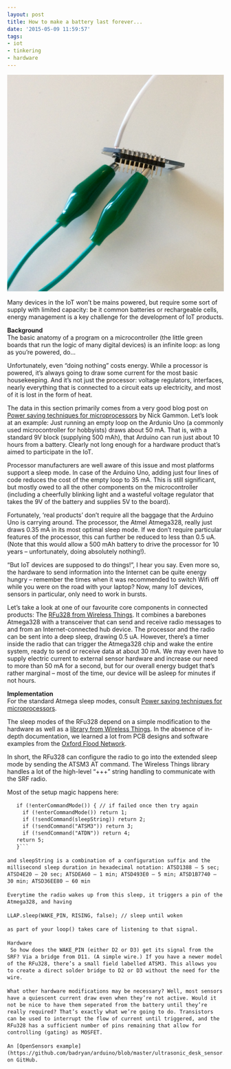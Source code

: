 ```yaml
---
layout: post
title: How to make a battery last forever...
date: '2015-05-09 11:59:57'
tags:
- iot
- tinkering
- hardware
---
```


![](/content/images/2015/09/sleep_well.jpg)

Many devices in the IoT won’t be mains powered, but require some sort of supply with limited capacity: be it common batteries or rechargeable cells, energy management is a key challenge for the development of IoT products.

**Background**  
 The basic anatomy of a program on a microcontroller (the little green boards that run the logic of many digital devices) is an infinite loop: as long as you’re powered, do…

Unfortunately, even “doing nothing” costs energy. While a processor is powered, it’s always going to draw some current for the most basic housekeeping. And it’s not just the processor: voltage regulators, interfaces, nearly everything that is connected to a circuit eats up electricity, and most of it is lost in the form of heat.

The data in this section primarily comes from a very good blog post on [Power saving techniques for microprocessors](http://www.gammon.com.au/power) by Nick Gammon. Let’s look at an example: Just running an empty loop on the Ardunio Uno (a commonly used microcontroller for hobbyists) draws about 50 mA. That is, with a standard 9V block (supplying 500 mAh), that Arduino can run just about 10 hours from a battery. Clearly not long enough for a hardware product that’s aimed to participate in the IoT.

Processor manufacturers are well aware of this issue and most platforms support a sleep mode. In case of the Arduino Uno, adding just four lines of code reduces the cost of the empty loop to 35 mA. This is still significant, but mostly owed to all the other components on the microcontroller (including a cheerfully blinking light and a wasteful voltage regulator that takes the 9V of the battery and supplies 5V to the board).

Fortunately, ‘real products’ don’t require all the baggage that the Arduino Uno is carrying around. The processor, the Atmel Atmega328, really just draws 0.35 mA in its most optimal sleep mode. If we don’t require particular features of the processor, this can further be reduced to less than 0.5 uA. (Note that this would allow a 500 mAh battery to drive the processor for 10 years – unfortunately, doing absolutely nothing!).

“But IoT devices are supposed to do things!”, I hear you say. Even more so, the hardware to send information into the Internet can be quite energy hungry – remember the times when it was recommended to switch Wifi off while you were on the road with your laptop? Now, many IoT devices, sensors in particular, only need to work in bursts.

Let’s take a look at one of our favourite core components in connected products: The [RFu328 from Wireless Things](https://www.wirelessthings.net/rf-328-arduino-atmega-328-compatible-radio-transceiver-rfu-328). It combines a barebones Atmega328 with a transceiver that can send and receive radio messages to and from an Internet-connected hub device. The processor and the radio can be sent into a deep sleep, drawing 0.5 uA. However, there’s a timer inside the radio that can trigger the Atmega328 chip and wake the entire system, ready to send or receive data at about 30 mA. We may even have to supply electric current to external sensor hardware and increase our need to more than 50 mA for a second, but for our overall energy budget that’s rather marginal – most of the time, our device will be asleep for minutes if not hours.

**Implementation**  
 For the standard Atmega sleep modes, consult [Power saving techniques for microprocessors](http://www.gammon.com.au/power).

The sleep modes of the RFu328 depend on a simple modification to the hardware as well as a [library from Wireless Things](https://github.com/CisecoPlc/LLAPSerial). In the absence of in-depth documentation, we learned a lot from PCB designs and software examples from the [Oxford Flood Network](https://github.com/oxfloodnet).

In short, the RFu328 can configure the radio to go into the extended sleep mode by sending the ATSM3 AT command. The Wireless Things library handles a lot of the high-level “+++” string handling to communicate with the SRF radio.

Most of the setup magic happens here:

```uint8_t setupSRF(char* sleepString) { // set Sleep mode 2 
   if (!enterCommandMode()) { // if failed once then try again
     if (!enterCommandMode()) return 1; 
     if (!sendCommand(sleepString)) return 2;
     if (!sendCommand("ATSM3")) return 3;
     if (!sendCommand("ATDN")) return 4;
   return 5;
   }```

and sleepString is a combination of a configuration suffix and the millisecond sleep duration in hexadecimal notation: ATSD1388 – 5 sec; ATSD4E20 – 20 sec; ATSDEA60 – 1 min; ATSD493E0 – 5 min; ATSD1B7740 – 30 min; ATSD36EE80 – 60 min

Everytime the radio wakes up from this sleep, it triggers a pin of the Atmega328, and having

LLAP.sleep(WAKE_PIN, RISING, false); // sleep until woken

as part of your loop() takes care of listening to that signal.

Hardware  
 So how does the WAKE_PIN (either D2 or D3) get its signal from the SRF? Via a bridge from D11. (A simple wire.) If you have a newer model of the RFu328, there’s a small field labelled ATSM3. This allows you to create a direct solder bridge to D2 or D3 without the need for the wire.

What other hardware modifications may be necessary? Well, most sensors have a quiescent current draw even when they’re not active. Would it not be nice to have them seperated from the battery until they’re really required? That’s exactly what we’re going to do. Transistors can be used to interrupt the flow of current until triggered, and the RFu328 has a sufficient number of pins remaining that allow for controlling (gating) as MOSFET.

An [OpenSensors example](https://github.com/badryan/arduino/blob/master/ultrasonic_desk_sensor.ino) on GitHub.
